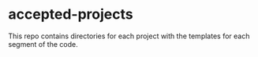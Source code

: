 # accepted-projects
This repo contains directories for each project with the templates for each segment of the code.
